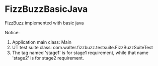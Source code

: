 # FizzBuzzBasicJava
FizzBuzz implemented with basic java 

Notice:
1. Application main class: Main
2. UT test suite class: com.walter.fizzbuzz.testsuite.FizzBuzzSuiteTest
3. The tag named 'stage1' is for stage1 requirement, while that name 'stage2' is for stage2 requirement.
